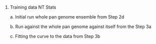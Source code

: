 1. Training data NT Stats

   a. Initial run whole pan genome ensemble from Step 2d

   b. Run against the whole pan genome against itself from the Step 3a 

   c. Fitting the curve to the data from Step 3b
